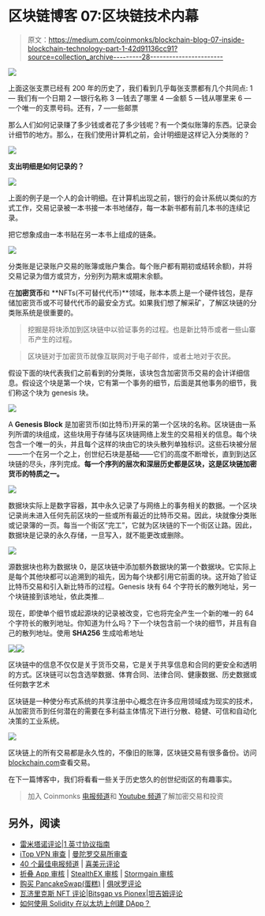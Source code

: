 # 区块链博客 07:区块链技术内幕

> 原文：<https://medium.com/coinmonks/blockchain-blog-07-inside-blockchain-technology-part-1-42d91136cc91?source=collection_archive---------28----------------------->

![](img/67990b440a7e5c6385ceb0f464071527.png)

上面这张支票已经有 200 年的历史了，我们看到几乎每张支票都有几个共同点:
1 — 我们有一个日期
2 —银行名称
3 —钱去了哪里
4 —金额
5 —钱从哪里来
6 —一个唯一的支票号码。还有，7 —一些邮票

那么人们如何记录赚了多少钱或者花了多少钱呢？有一个类似账簿的东西。记录会计细节的地方。那么，在我们使用计算机之前，会计明细是这样记入分类账的？

![](img/00357b75cb4aae1df48f76a2449d8c1c.png)

**支出明细是如何记录的？**

![](img/03027ecac26ba70a01d213b1f3889992.png)

上面的例子是一个人的会计明细。在计算机出现之前，银行的会计系统以类似的方式工作，交易记录被一本书接一本书地储存，每一本新书都有前几本书的连续记录。

把它想象成由一本书贴在另一本书上组成的链条。

![](img/f67dbc272484ffb2fcc79d724c7bba4b.png)

分类账是记录账户交易的账簿或账户集合。每个账户都有期初或结转余额)，并将交易记录为借方或贷方，分别列为期末或期末余额。

在**加密货币**和 **NFTs(不可替代代币)**领域，账本本质上是一个硬件钱包，是存储加密货币或不可替代代币的最安全方式。如果我们想了解采矿，了解区块链的分类账系统是很重要的。

> 挖掘是将块添加到区块链中以验证事务的过程。也是新比特币或者一些山寨币产生的过程。

> 区块链对于加密货币就像互联网对于电子邮件，或者土地对于农民。

假设下面的块代表我们之前看到的分类账，该块包含加密货币交易的会计详细信息。假设这个块是第一个块，它有第一个事务的细节，后面是其他事务的细节，我们称这个块为 genesis 块。

![](img/baa35c54be16d04029633f0120612449.png)

A **Genesis Block** 是加密货币(如比特币)开采的第一个区块的名称。区块链由一系列所谓的块组成，这些块用于存储与区块链网络上发生的交易相关的信息。每个块包含一个唯一的头，并且每个这样的块由它的块头散列单独标识。这些石块被分层——一个在另一个之上，创世纪石块是基础——它们的高度不断增长，直到到达区块链的尽头，序列完成。**每一个序列的层次和深层历史都是区块，这是区块链加密货币的特质之一。**

![](img/f214fce5d4ac5f238225c69380b30bc7.png)

数据块实际上是数字容器，其中永久记录了与网络上的事务相关的数据。一个区块记录尚未进入任何先前区块的一些或所有最近的比特币交易。因此，块就像分类账或记录簿的一页。每当一个街区“完工”，它就为区块链的下一个街区让路。因此，数据块是记录的永久存储，一旦写入，就不能更改或删除。

![](img/5ca15f03d996636a3dac55de6256949b.png)

源数据块也称为数据块 0，是区块链中添加额外数据块的第一个数据块。它实际上是每个其他块都可以追溯到的祖先，因为每个块都引用它前面的块。这开始了验证比特币交易和引入新比特币的过程。Genesis 块有 64 个字符长的散列地址，另一个块链接到该地址，依此类推…

现在，即使单个细节或起源块的记录被改变，它也将完全产生一个新的唯一的 64 个字符长的散列地址。你知道为什么吗？下一个块包含前一个块的细节，并且有自己的散列地址。使用 **SHA256** 生成哈希地址

![](img/c979f8fdef2abb7ebac5d5ca58ee5c27.png)![](img/d984bdf1da0e67d88173062d18e9bc01.png)

区块链中的信息不仅仅是关于货币交易，它是关于共享信息和合同的更安全和透明的方式。区块链可以包含选举数据、体育合同、法律合同、健康数据、历史数据或任何数字艺术

区块链是一种使分布式系统的共享注册中心概念在许多应用领域成为现实的技术，从加密货币到任何潜在的需要在多利益主体情况下进行分散、稳健、可信和自动化决策的工业系统。

![](img/9f0910fc6567e51bf420f427d66a5ab4.png)

区块链上的所有交易都是永久性的，不像旧的账簿，区块链交易有很多备份。访问[blockchain.com](https://www.blockchain.com/explorer)查看交易。

在下一篇博客中，我们将看看一些关于历史悠久的创世纪街区的有趣事实。

> 加入 Coinmonks [电报频道](https://t.me/coincodecap)和 [Youtube 频道](https://www.youtube.com/c/coinmonks/videos)了解加密交易和投资

## 另外，阅读

*   [雷米塔诺评论](https://coincodecap.com/remitano-review)|[1 英寸协议指南](https://coincodecap.com/1inch)
*   [iTop VPN 审查](https://coincodecap.com/itop-vpn-review) | [曼陀罗交易所审查](https://coincodecap.com/mandala-exchange-review)
*   [40 个最佳电报频道](https://coincodecap.com/best-telegram-channels) | [喜美元评论](https://coincodecap.com/hi-dollar-review)
*   [折叠 App 审核](https://coincodecap.com/fold-app-review) | [StealthEX 审核](/coinmonks/stealthex-review-396c67309988) | [Stormgain 审核](https://coincodecap.com/stormgain-review)
*   [购买 PancakeSwap(蛋糕)](https://coincodecap.com/buy-pancakeswap) | [俱吠罗评论](/coinmonks/coinswitch-kuber-review-1a8dc5c7a739)
*   [瓦济里克斯 NFT 评论](https://coincodecap.com/wazirx-nft-review)|[Bitsgap vs Pionex](https://coincodecap.com/bitsgap-vs-pionex)|[坦吉姆评论](https://coincodecap.com/tangem-wallet-review)
*   [如何使用 Solidity 在以太坊上创建 DApp？](https://coincodecap.com/create-a-dapp-on-ethereum-using-solidity)